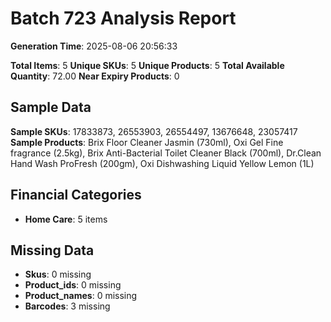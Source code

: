 # Batch 723 Analysis Report

**Generation Time**: 2025-08-06 20:56:33

**Total Items**: 5
**Unique SKUs**: 5
**Unique Products**: 5
**Total Available Quantity**: 72.00
**Near Expiry Products**: 0

## Sample Data
**Sample SKUs**: 17833873, 26553903, 26554497, 13676648, 23057417
**Sample Products**: Brix Floor Cleaner Jasmin (730ml), Oxi Gel Fine fragrance (2.5kg), Brix Anti-Bacterial Toilet Cleaner Black (700ml), Dr.Clean Hand Wash ProFresh (200gm), Oxi Dishwashing Liquid Yellow Lemon (1L)

## Financial Categories
- **Home Care**: 5 items

## Missing Data
- **Skus**: 0 missing
- **Product_ids**: 0 missing
- **Product_names**: 0 missing
- **Barcodes**: 3 missing
